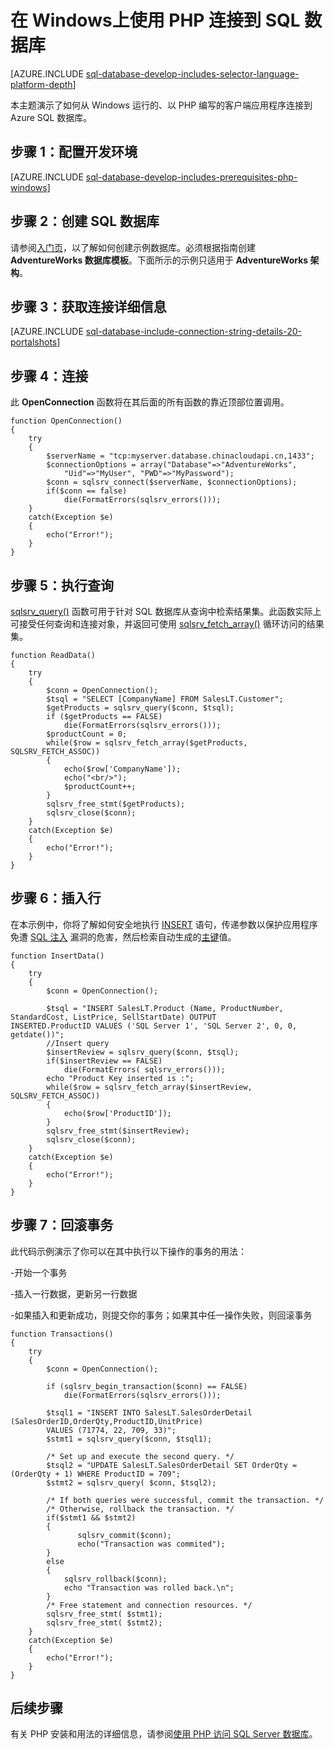 <properties
	pageTitle="在 Windows上使用 PHP 连接到 SQL 数据库"
	description="演示一个示例 PHP 程序，该程序可以从 Windows 客户端连接到 Azure SQL 数据库，并与客户端所需的软件组件建立链接。"
	services="sql-database"
	documentationCenter=""
	authors="meet-bhagdev"
	manager="jhubbard"
	editor=""/>


<tags
	ms.service="sql-database"
	ms.date="03/18/2016"
	wacn.date="04/22/2016"/>


# 在 Windows上使用 PHP 连接到 SQL 数据库


[AZURE.INCLUDE [sql-database-develop-includes-selector-language-platform-depth](../includes/sql-database-develop-includes-selector-language-platform-depth.md)]


本主题演示了如何从 Windows 运行的、以 PHP 编写的客户端应用程序连接到 Azure SQL 数据库。

## 步骤 1：配置开发环境

[AZURE.INCLUDE [sql-database-develop-includes-prerequisites-php-windows](../includes/sql-database-develop-includes-prerequisites-php-windows.md)]

## 步骤 2：创建 SQL 数据库

请参阅[入门页](/documentation/articles/sql-database-get-started)，以了解如何创建示例数据库。必须根据指南创建 **AdventureWorks 数据库模板**。下面所示的示例只适用于 **AdventureWorks 架构**。


## 步骤 3：获取连接详细信息

[AZURE.INCLUDE [sql-database-include-connection-string-details-20-portalshots](../includes/sql-database-include-connection-string-details-20-portalshots.md)]


## 步骤 4：连接


此 **OpenConnection** 函数将在其后面的所有函数的靠近顶部位置调用。


	function OpenConnection()
	{
		try
		{
			$serverName = "tcp:myserver.database.chinacloudapi.cn,1433";
			$connectionOptions = array("Database"=>"AdventureWorks",
				"Uid"=>"MyUser", "PWD"=>"MyPassword");
			$conn = sqlsrv_connect($serverName, $connectionOptions);
			if($conn == false)
				die(FormatErrors(sqlsrv_errors()));
		}
		catch(Exception $e)
		{
			echo("Error!");
		}
	}


## 步骤 5：执行查询

[sqlsrv\_query()](http://php.net/manual/en/function.sqlsrv-query.php) 函数可用于针对 SQL 数据库从查询中检索结果集。此函数实际上可接受任何查询和连接对象，并返回可使用 [sqlsrv\_fetch\_array()](http://php.net/manual/zh/function.sqlsrv-fetch-array.php) 循环访问的结果集。

	function ReadData()
	{
		try
		{
			$conn = OpenConnection();
			$tsql = "SELECT [CompanyName] FROM SalesLT.Customer";
			$getProducts = sqlsrv_query($conn, $tsql);
			if ($getProducts == FALSE)
				die(FormatErrors(sqlsrv_errors()));
			$productCount = 0;
			while($row = sqlsrv_fetch_array($getProducts, SQLSRV_FETCH_ASSOC))
			{
				echo($row['CompanyName']);
				echo("<br/>");
				$productCount++;
			}
			sqlsrv_free_stmt($getProducts);
			sqlsrv_close($conn);
		}
		catch(Exception $e)
		{
			echo("Error!");
		}
	}


## 步骤 6：插入行

在本示例中，你将了解如何安全地执行 [INSERT](https://msdn.microsoft.com/zh-cn/library/ms174335.aspx) 语句，传递参数以保护应用程序免遭 [SQL 注入](https://technet.microsoft.com/zh-cn/library/ms161953(v=sql.105).aspx) 漏洞的危害，然后检索自动生成的[主键](https://msdn.microsoft.com/zh-cn/library/ms179610.aspx)值。


	function InsertData()
	{
		try
		{
			$conn = OpenConnection();

			$tsql = "INSERT SalesLT.Product (Name, ProductNumber, StandardCost, ListPrice, SellStartDate) OUTPUT 			INSERTED.ProductID VALUES ('SQL Server 1', 'SQL Server 2', 0, 0, getdate())";
			//Insert query
			$insertReview = sqlsrv_query($conn, $tsql);
			if($insertReview == FALSE)
				die(FormatErrors( sqlsrv_errors()));
			echo "Product Key inserted is :";
			while($row = sqlsrv_fetch_array($insertReview, SQLSRV_FETCH_ASSOC))
			{   
				echo($row['ProductID']);
			}
			sqlsrv_free_stmt($insertReview);
			sqlsrv_close($conn);
		}
		catch(Exception $e)
		{
			echo("Error!");
		}
	}

## 步骤 7：回滚事务


此代码示例演示了你可以在其中执行以下操作的事务的用法：

-开始一个事务

-插入一行数据，更新另一行数据

-如果插入和更新成功，则提交你的事务；如果其中任一操作失败，则回滚事务


	function Transactions()
	{
		try
		{
			$conn = OpenConnection();

			if (sqlsrv_begin_transaction($conn) == FALSE)
				die(FormatErrors(sqlsrv_errors()));

			$tsql1 = "INSERT INTO SalesLT.SalesOrderDetail (SalesOrderID,OrderQty,ProductID,UnitPrice)
			VALUES (71774, 22, 709, 33)";
			$stmt1 = sqlsrv_query($conn, $tsql1);

			/* Set up and execute the second query. */
			$tsql2 = "UPDATE SalesLT.SalesOrderDetail SET OrderQty = (OrderQty + 1) WHERE ProductID = 709";
			$stmt2 = sqlsrv_query( $conn, $tsql2);

			/* If both queries were successful, commit the transaction. */
			/* Otherwise, rollback the transaction. */
			if($stmt1 && $stmt2)
			{
			       sqlsrv_commit($conn);
			       echo("Transaction was commited");
			}
			else
			{
			    sqlsrv_rollback($conn);
			    echo "Transaction was rolled back.\n";
			}
			/* Free statement and connection resources. */
			sqlsrv_free_stmt( $stmt1);
			sqlsrv_free_stmt( $stmt2);
		}
		catch(Exception $e)
		{
			echo("Error!");
		}
	}


## 后续步骤


有关 PHP 安装和用法的详细信息，请参阅[使用 PHP 访问 SQL Server 数据库](http://technet.microsoft.com/zh-cn/library/cc793139.aspx)。

<!---HONumber=Mooncake_0509_2016-->